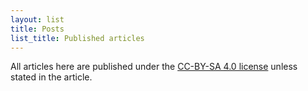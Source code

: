 ```yaml
---
layout: list
title: Posts
list_title: Published articles
---
```

All articles here are published under the [CC-BY-SA 4.0 license](https://creativecommons.org/licenses/by-sa/4.0/) unless stated in the article.